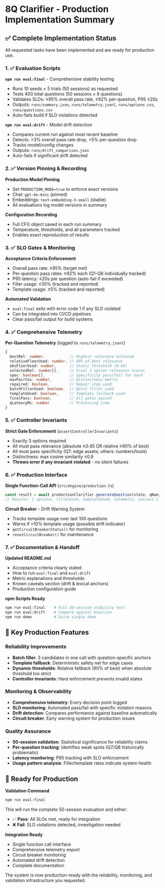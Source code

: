 # 8Q Clarifier - Production Implementation Summary

## ✅ Complete Implementation Status

All requested tasks have been implemented and are ready for production use.

### 1. ✅ Evaluation Scripts

**`npm run eval:final`** - Comprehensive stability testing
- Runs 10 seeds × 5 trials (50 sessions) as requested
- Tests 400 total questions (50 sessions × 8 questions)
- Validates SLOs: ≥95% overall pass rate, ≥92% per-question, P95 ≤20s
- Outputs: `runs/summary.json`, `runs/telemetry.jsonl`, `runs/options.csv`, `runs/questions.csv`
- Auto-fails build if SLO violations detected

**`npm run eval:drift`** - Model drift detection
- Compares current run against most recent baseline
- Detects: >3% overall pass rate drop, >5% per-question drop
- Tracks model/config changes
- Outputs: `runs/drift_comparison.json`
- Auto-fails if significant drift detected

### 2. ✅ Version Pinning & Recording

**Production Model Pinning**
- Set `PRODUCTION_MODE=true` to enforce exact versions
- Chat: `gpt-4o-mini` (pinned)
- Embeddings: `text-embedding-3-small` (stable)
- All evaluations log model versions in summary

**Configuration Recording**
- Full CFG object saved in each run summary
- Temperature, thresholds, and all parameters tracked
- Enables exact reproduction of results

### 3. ✅ SLO Gates & Monitoring

**Acceptance Criteria Enforcement**
- Overall pass rate: ≥95% (target met)
- Per-question pass rates: ≥92% each (Q1-Q8 individually tracked)
- P95 latency: ≤20s per question (auto-fail if exceeded)
- Filler usage: ≤35% (tracked and reported)
- Template usage: ≤5% (tracked and reported)

**Automated Validation**
- `eval:final` exits with error code 1 if any SLO violated
- Can be integrated into CI/CD pipelines
- Clear pass/fail output for build systems

### 4. ✅ Comprehensive Telemetry

**Per-Question Telemetry** (logged to `runs/telemetry.jsonl`)
```typescript
{
  bestRel: number,           // Highest relevance achieved
  relativeFloorUsed: number, // 90% of best relevance
  absFloorUsed: number,      // Static threshold (0.45)
  selectedRel: number[],     // Final 3 option relevance scores
  spec: boolean[],           // Specificity pass/fail for each
  maxPairCos: number,        // Distinctness metric
  repaired: boolean,         // Repair step used
  batchFillerUsed: boolean,  // Batch filler used
  templateUsed: boolean,     // Template fallback used
  finalPass: boolean,        // All gates passed
  qLatencyMs: number         // Processing time
}
```

### 5. ✅ Controller Invariants

**Strict Gate Enforcement** (`assertControllerInvariants`)
- Exactly 3 options required
- All must pass relevance (absolute ≥0.45 OR relative ≥90% of best)
- All must pass specificity (Q7: edge assets; others: numbers/tools)
- Distinctness: max cosine similarity ≤0.8
- **Throws error if any invariant violated** - no silent failures

### 6. ✅ Production Interface

**Single Function-Call API** (`src/engine/production.ts`)
```typescript
const result = await productionClarifier.generateQuestion(state, qNum, qText);
// Returns: { options, fillerUsed, templateUsed, telemetry, success }
```

**Circuit Breaker** - Drift Warning System
- Tracks template usage over last 100 questions
- Warns if >10% template usage (possible drift indicator)
- `getCircuitBreakerStatus()` for monitoring
- `resetCircuitBreaker()` for maintenance

### 7. ✅ Documentation & Handoff

**Updated README.md**
- Acceptance criteria clearly stated
- How to run `eval:final` and `eval:drift`
- Metric explanations and thresholds
- Known caveats section (drift & lexical anchors)
- Production configuration guide

**npm Scripts Ready**
```bash
npm run eval:final    # Full 50-session stability test
npm run eval:drift    # Compare against baseline
npm run demo          # Quick single demo
```

## 🎯 Key Production Features

### Reliability Improvements
- **Batch filler**: 3 candidates in one call with question-specific anchors
- **Template fallback**: Deterministic safety net for edge cases
- **Dynamic thresholds**: Relative fallback (90% of best) when absolute threshold too strict
- **Controller invariants**: Hard enforcement prevents invalid states

### Monitoring & Observability
- **Comprehensive telemetry**: Every decision point logged
- **SLO monitoring**: Automated pass/fail with specific violation reasons
- **Drift detection**: Compares performance against baseline automatically
- **Circuit breaker**: Early warning system for production issues

### Quality Assurance
- **50-session validation**: Statistical significance for reliability claims
- **Per-question tracking**: Identifies weak spots (Q7/Q8 historically problematic)
- **Latency monitoring**: P95 tracking with SLO enforcement
- **Usage pattern analysis**: Filler/template rates indicate system health

## 🚀 Ready for Production

**Validation Command**
```bash
npm run eval:final
```

This will run the complete 50-session evaluation and either:
- ✅ **Pass**: All SLOs met, ready for integration
- ❌ **Fail**: SLO violations detected, investigation needed

**Integration Ready**
- Single function call interface
- Comprehensive telemetry export
- Circuit breaker monitoring
- Automated drift detection
- Complete documentation

The system is now production-ready with the reliability, monitoring, and validation infrastructure you requested.
